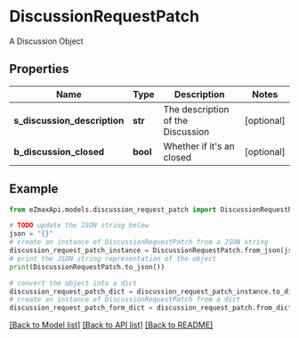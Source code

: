 # DiscussionRequestPatch

A Discussion Object

## Properties

Name | Type | Description | Notes
------------ | ------------- | ------------- | -------------
**s_discussion_description** | **str** | The description of the Discussion | [optional] 
**b_discussion_closed** | **bool** | Whether if it&#39;s an closed | [optional] 

## Example

```python
from eZmaxApi.models.discussion_request_patch import DiscussionRequestPatch

# TODO update the JSON string below
json = "{}"
# create an instance of DiscussionRequestPatch from a JSON string
discussion_request_patch_instance = DiscussionRequestPatch.from_json(json)
# print the JSON string representation of the object
print(DiscussionRequestPatch.to_json())

# convert the object into a dict
discussion_request_patch_dict = discussion_request_patch_instance.to_dict()
# create an instance of DiscussionRequestPatch from a dict
discussion_request_patch_form_dict = discussion_request_patch.from_dict(discussion_request_patch_dict)
```
[[Back to Model list]](../README.md#documentation-for-models) [[Back to API list]](../README.md#documentation-for-api-endpoints) [[Back to README]](../README.md)


